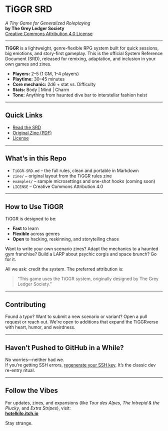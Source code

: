 # TiGGR SRD  
*A Tiny Game for Generalized Roleplaying*  
**by The Grey Ledger Society**  
[Creative Commons Attribution 4.0 License](https://creativecommons.org/licenses/by/4.0/)

---

**TiGGR** is a lightweight, genre-flexible RPG system built for quick sessions, big emotions, and story-first gameplay. This is the official System Reference Document (SRD), released for remixing, adaptation, and inclusion in your own games and zines.

- **Players:** 2–5 (1 GM, 1–4 players)
- **Playtime:** 30–45 minutes
- **Core mechanic:** 2d6 + stat vs. Difficulty
- **Stats:** Body | Mind | Charm
- **Tone:** Anything from haunted dive bar to interstellar fashion heist

---

## Quick Links

- [Read the SRD](./TiGGR-SRD.md)
- [Original Zine (PDF)](./zine/TiGGR-Rules-Zine.pdf)
- [License](./LICENSE)

---

## What’s in this Repo

- `TiGGR-SRD.md` – the full rules, clean and portable in Markdown
- `zine/` – original layout from the TiGGR rules zine
- `examples/` – sample microsettings and one-shot hooks (coming soon)
- `LICENSE` – Creative Commons Attribution 4.0

---

## How to Use TiGGR

TiGGR is designed to be:
- **Fast** to learn
- **Flexible** across genres
- **Open** to hacking, reskinning, and storytelling chaos

Want to write your own scenario zines? Adapt the mechanics to a haunted gym franchise? Build a LARP about psychic corgis and space brunch? Go for it.

All we ask: credit the system. The preferred attribution is:

> “This game uses the TiGGR system, originally designed by The Grey Ledger Society.”

---

## Contributing

Found a typo? Want to submit a new scenario or variant? Open a pull request or reach out. We're open to additions that expand the TiGGRverse with heart, humor, and weirdness.

---

## Haven’t Pushed to GitHub in a While?

No worries—neither had we.  
If you’re getting SSH errors, [regenerate your SSH key](https://docs.github.com/en/authentication/connecting-to-github-with-ssh). It’s the classic dev re-entry ritual.

---

## Follow the Vibes

For updates, zines, and expansions (like *Tour des Alpes*, *The Intrepid & the Plucky*, and *Extra Stripes*), visit:  
**[hotelkilo.itch.io](https://hotelkilo.itch.io/)**

Stay strange.

